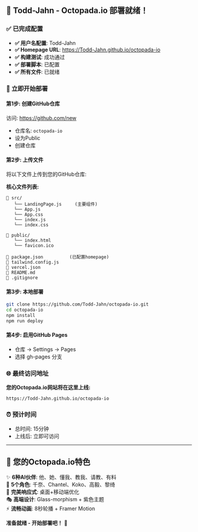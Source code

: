 ## 🎉 Todd-Jahn - Octopada.io 部署就绪！

### ✅ **已完成配置**

- **✅ 用户名配置**: Todd-Jahn
- **✅ Homepage URL**: https://Todd-Jahn.github.io/octopada-io  
- **✅ 构建测试**: 成功通过
- **✅ 部署脚本**: 已配置
- **✅ 所有文件**: 已就绪

### 🚀 **立即开始部署**

#### **第1步: 创建GitHub仓库**
访问: https://github.com/new
- 仓库名: `octopada-io`
- 设为Public
- 创建仓库

#### **第2步: 上传文件**
将以下文件上传到您的GitHub仓库:

**核心文件列表:**
```
📁 src/
   └── LandingPage.js     (主要组件)
   └── App.js
   └── App.css
   └── index.js
   └── index.css

📁 public/
   └── index.html
   └── favicon.ico

📄 package.json          (已配置homepage)
📄 tailwind.config.js
📄 vercel.json
📄 README.md
📄 .gitignore
```

#### **第3步: 本地部署**
```bash
git clone https://github.com/Todd-Jahn/octopada-io.git
cd octopada-io
npm install
npm run deploy
```

#### **第4步: 启用GitHub Pages**
- 仓库 → Settings → Pages
- 选择 gh-pages 分支

### 🌐 **最终访问地址**

**您的Octopada.io网站将在这里上线:**
```
https://Todd-Jahn.github.io/octopada-io
```

### ⏰ **预计时间**
- 总时间: 15分钟
- 上线后: 立即可访问

---

## 🎯 **您的Octopada.io特色**

✨ **6种AI伙伴**: 他、她、懂我、教我、请教、有料  
🎨 **5个角色**: 千奈、Chantel、Koko、高毅、黎绮  
📱 **完美响应式**: 桌面+移动端优化  
🎭 **高端设计**: Glass-morphism + 紫色主题  
⚡ **流畅动画**: 8秒轮播 + Framer Motion  

**准备就绪 - 开始部署吧！** 🚀